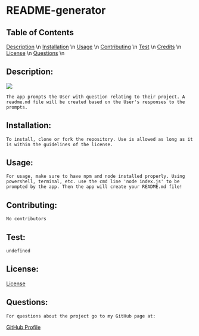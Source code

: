 # README-generator

## Table of Contents

  [Description](#description) \n
  [Installation](#installation) \n
  [Usage](#usage) \n
  [Contributing](#contributing) \n
  [Test](#test) \n
  [Credits](#credits) \n
  [License](#license) \n
  [Questions](#questions) \n

  ## Description:
  ![]("./exampleREADME/demo.mp4")

    The app prompts the User with question relating to their project. A readme.md file will be created based on the User's responses to the prompts.
  ## Installation: 
    To install, clone or fork the repository. Use is allowed as long as it is within the guidelines of the license.
  ## Usage:
    For usage, make sure to have npm and node installed properly. Using powershell, terminal, etc. use the cmd line 'node index.js' to be prompted by the app. Then the app will create your README.md file!
  ## Contributing: 
    No contributors
  ## Test: 
    undefined
  ## License:  

  [License](https://opensource.org/licenses/MIT)

  ## Questions: 
    For questions about the project go to my GitHub page at:

  [GitHub Profile](https://github.com/Nardacyon)
